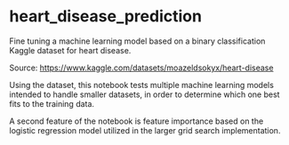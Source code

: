 # heart_disease_prediction

Fine tuning a machine learning model based on a binary classification Kaggle dataset for heart disease.

Source: https://www.kaggle.com/datasets/moazeldsokyx/heart-disease

Using the dataset, this notebook tests multiple machine learning models intended to handle smaller datasets, in order to determine which one best fits to the training data.

A second feature of the notebook is feature importance based on the logistic regression model utilized in the larger grid search implementation.